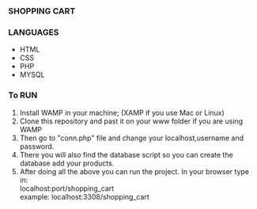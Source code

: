 ### SHOPPING CART
### LANGUAGES
<ul>
    <li>HTML</li>
    <li>CSS</li>
    <li>PHP</li>
    <li>MYSQL</li>
</ul>

### To RUN
<ol>
    <li>Install WAMP in your machine; (XAMP if you use Mac or Linux)</li>
    <li>Clone this repository and past it on your www folder if you are using WAMP</li>
    <li>Then go to "conn.php" file and change your localhost,username and password.</li>
<li>There you will also find the database script so you can create the database add your products.</li>
<li>After doing all the above you can run the project. In your browser type in:</li>
 localhost:port/shopping_cart<br>
example: localhost:3308/shopping_cart
   
</ol>
